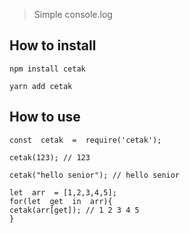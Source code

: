 > Simple console.log 
## How to install
```
npm install cetak
```
```
yarn add cetak
```
## How to use

```
const  cetak  =  require('cetak');

cetak(123); // 123

cetak("hello senior"); // hello senior

let  arr  = [1,2,3,4,5];
for(let  get  in  arr){
cetak(arr[get]); // 1 2 3 4 5
}
```
